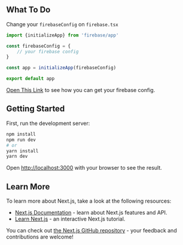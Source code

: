 ## What To Do

Change your `firebaseConfig` on `firebase.tsx`
```javascript
import {initializeApp} from 'firebase/app'

const firebaseConfig = {
    // your firebase config
}

const app = initializeApp(firebaseConfig)

export default app
```

[Open This Link](https://firebase.google.com/docs/web/setup#register-app) to see how you can get your firebase config.

## Getting Started

First, run the development server:

```bash
npm install
npm run dev
# or
yarn install
yarn dev
```

Open [http://localhost:3000](http://localhost:3000) with your browser to see the result.

## Learn More

To learn more about Next.js, take a look at the following resources:

- [Next.js Documentation](https://nextjs.org/docs) - learn about Next.js features and API.
- [Learn Next.js](https://nextjs.org/learn) - an interactive Next.js tutorial.

You can check out [the Next.js GitHub repository](https://github.com/vercel/next.js/) - your feedback and contributions are welcome!
